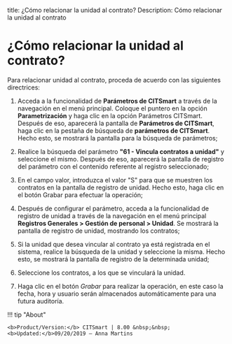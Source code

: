 title: ¿Cómo relacionar la unidad al contrato?
Description: Cómo relacionar la unidad al contrato

# ¿Cómo relacionar la unidad al contrato?

Para relacionar unidad al contrato, proceda de acuerdo con las siguientes directrices:

1.  Acceda a la funcionalidad de **Parámetros de CITSmart** a través de la navegación en el menú principal. Coloque el puntero en la opción **Parametrización** y haga clic en la opción Parámetros CITSmart. Después de eso, aparecerá la pantalla de **Parámetros de CITSmart**, haga clic en la pestaña de búsqueda de **parámetros de CITSmart**. Hecho esto, se mostrará la pantalla para la búsqueda de parámetros;

2.  Realice la búsqueda del parámetro **"61 - Vincula contratos a unidad"** y seleccione el mismo. Después de eso, aparecerá la pantalla de registro del parámetro con el contenido referente al registro seleccionado;

3.  En el campo valor, introduzca el valor "S" para que se muestren los contratos en la pantalla de registro de unidad. Hecho esto, haga clic en el botón Grabar para efectuar la operación;

4.  Después de configurar el parámetro, acceda a la funcionalidad de registro de unidad a través de la navegación en el menú principal **Registros Generales > Gestión de personal > Unidad**. Se mostrará la pantalla de registro de unidad, mostrando los contratos;

5.  Si la unidad que desea vincular al contrato ya está registrada en el sistema, realice la búsqueda de la unidad y seleccione la misma. Hecho esto, se mostrará la pantalla de registro de la determinada unidad;

6.  Seleccione los contratos, a los que se vinculará la unidad.

7.  Haga clic en el botón *Grabar* para realizar la operación, en este caso la fecha, hora y usuario serán almacenados automáticamente para una futura auditoría.


!!! tip "About"

    <b>Product/Version:</b> CITSmart | 8.00 &nbsp;&nbsp;
    <b>Updated:</b>09/20/2019 – Anna Martins
